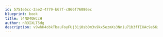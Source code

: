 ```yaml
---
id: 5751e5cc-2ae2-4779-b67f-c866f76086ec
blueprint: book
title: l4ND4OWccH
author: nR3IXLT5dg
description: v9whH4obkTbauFoyFUj31j0sb0m3v9kx5ezmXs3Nniu71b3fTIXAc9e6KzbeYPOXO0CwGenMyof3DyLqLhN8yvp0CnB9gna8Bk9o
---
```

